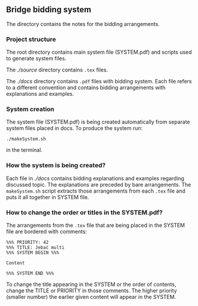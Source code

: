 ## Bridge bidding system

The directory contains the notes for the bidding arrangements.

### Project structure

The root directory contains main system file (SYSTEM.pdf) and 
scripts used to generate system files.

The *./source* directory contains `.tex` files.

The *./docs* directory contains `.pdf` files with bidding system.
Each file refers to a different convention and contains bidding
arrangements with explanations and examples.

### System creation

The system file (SYSTEM.pdf) is being created automatically from
separate system files placed in docs. To produce the system run:
```
./makeSystem.sh
```
in the terminal.

### How the system is being created?

Each file in *./docs* contains bidding explanations and examples
regarding discussed topic. The explanations are preceded by bare 
arrangements. The `makeSystem.sh` script extracts those arrangements
from each `.tex` file and puts it all together in SYSTEM file.

### How to change the order or titles in the SYSTEM.pdf?

The arrangements from the `.tex` file that are being placed in 
the SYSTEM file are bordered with comments:
```
%%% PRIORITY: 42
%%% TITLE: Jebać multi
%%% SYSTEM BEGIN %%%

Content

%%% SYSTEM END %%%
```

To change the title appearing in the SYSTEM or the order of contents,
change the TITLE or PRIORITY in those comments. The higher priority (smaller number)
the earlier given content will appear in the SYSTEM.